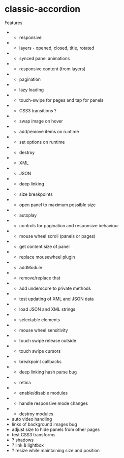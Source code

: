 classic-accordion
=================

Features

* + responsive
* + layers - opened, closed, title, rotated
* + synced panel animations
* + responsive content (from layers)
* + pagination
* + lazy loading
* + touch-swipe for pages and tap for panels
* + CSS3 transitions ?
* + swap image on hover
* + add/remove items on runtime
* + set options on runtime
* + destroy
* + XML
* + JSON
* + deep linking
* + size breakpoints
* + open panel to maximum possible size
* + autoplay
* + controls for pagination and responsive behaviour
* + mouse wheel scroll (panels or pages)
* + get content size of panel
* + replace mousewheel plugin
* + addModule
* + remove/replace that
* + add underscore to private methods
* + test updating of XML and JSON data
* + load JSON and XML strings
* + selectable elements
* + mouse wheel sensitivity
* + touch swipe release outside
* + touch swipe cursors
* + breakpoint callbacks
* + deep linking hash parse bug
* + retina
* + enable/disable modules
* + handle responsive mode changes
* + destroy modules
* auto video handling
* links of background images bug
* adjust size to hide panels from other pages
* test CSS3 transforms
* ? shadows
* ? link & lightbox
* ? resize while maintaining size and position
